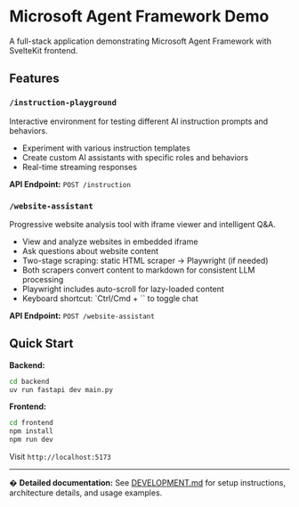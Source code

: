 # Microsoft Agent Framework Demo

A full-stack application demonstrating Microsoft Agent Framework with SvelteKit frontend.

## Features

### `/instruction-playground`
Interactive environment for testing different AI instruction prompts and behaviors.
- Experiment with various instruction templates
- Create custom AI assistants with specific roles and behaviors
- Real-time streaming responses

**API Endpoint:** `POST /instruction`

### `/website-assistant`
Progressive website analysis tool with iframe viewer and intelligent Q&A.
- View and analyze websites in embedded iframe
- Ask questions about website content
- Two-stage scraping: static HTML scraper → Playwright (if needed)
- Both scrapers convert content to markdown for consistent LLM processing
- Playwright includes auto-scroll for lazy-loaded content
- Keyboard shortcut: `Ctrl/Cmd + `` to toggle chat

**API Endpoint:** `POST /website-assistant`

## Quick Start

**Backend:**
```bash
cd backend
uv run fastapi dev main.py
```

**Frontend:**
```bash
cd frontend
npm install
npm run dev
```

Visit `http://localhost:5173`

---

� **Detailed documentation:** See [DEVELOPMENT.md](DEVELOPMENT.md) for setup instructions, architecture details, and usage examples.